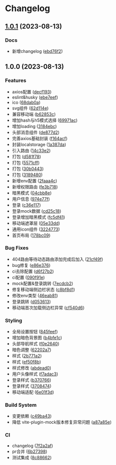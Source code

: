 # Changelog

## [1.0.1](https://github.com/KYX1234/Element-Admin/compare/v1.0.0...v1.0.1) (2023-08-13)


### Docs

* 新增changelog ([ebd76f2](https://github.com/KYX1234/Element-Admin/commit/ebd76f2e564329752aaa1e9de359235f5a56937b))

## 1.0.0 (2023-08-13)


### Features

* axios配置 ([decf193](https://github.com/KYX1234/Element-Admin/commit/decf193de4451661731f7e2b944bc975e08112fc))
* eslint&husky ([ebe7eef](https://github.com/KYX1234/Element-Admin/commit/ebe7eefa9e0b70613ad0c82409036efd96939b06))
* ico ([68dab0a](https://github.com/KYX1234/Element-Admin/commit/68dab0af31c69f81fa5864cbcf986c62bfa4b80d))
* svg组件 ([62d114e](https://github.com/KYX1234/Element-Admin/commit/62d114ea1d93bc635846ca6100087c4f3895d3b9))
* 兼容移动端 ([b62853c](https://github.com/KYX1234/Element-Admin/commit/b62853c000e600aaa137f1784ea9467429a04f3d))
* 增加hash与h5模式选择 ([69971ac](https://github.com/KYX1234/Element-Admin/commit/69971acb3885fc39749f5a1538b83ab43ea2d5fc))
* 增加loading ([3184ebc](https://github.com/KYX1234/Element-Admin/commit/3184ebc7fdc33c21077dc610807cb741d5edd736))
* 头部消息组件 ([de877d2](https://github.com/KYX1234/Element-Admin/commit/de877d288ff295803d6487501a848e6895912d9b))
* 完善axios基础封装 ([f164acf](https://github.com/KYX1234/Element-Admin/commit/f164acfd5c7758b9131106908bfc8f054bf4ed6c))
* 封装localstorage ([1a387da](https://github.com/KYX1234/Element-Admin/commit/1a387da3b90536e6e8a156d5205652c0608c6c4b))
* 引入路由 ([14c33e2](https://github.com/KYX1234/Element-Admin/commit/14c33e2df592a530885926195ef79d6afca7d4ce))
* 打包 ([d581f78](https://github.com/KYX1234/Element-Admin/commit/d581f78e6a5a12e772ff7836810f467c9f2cec43))
* 打包 ([5571cff](https://github.com/KYX1234/Element-Admin/commit/5571cffdbef977f2a4a7c0c8fd4579d23fc8a1f8))
* 打包 ([30b0443](https://github.com/KYX1234/Element-Admin/commit/30b044370ffcad2ced1f585bf19023f362674d7b))
* 打包 ([3189480](https://github.com/KYX1234/Element-Admin/commit/31894806c5711f0f05e26cae8a1d5f552bf055f7))
* 新增env配置 ([2faaa4c](https://github.com/KYX1234/Element-Admin/commit/2faaa4c0843ba39170259b65559892b6a907624f))
* 新增权限路由 ([fe3b718](https://github.com/KYX1234/Element-Admin/commit/fe3b71898a583bf55b905d05278d97bd71692c8b))
* 暗黑模式 ([04cbb8e](https://github.com/KYX1234/Element-Admin/commit/04cbb8e7056068b9b1ff73649b7e0614c974f707))
* 用户信息 ([974e77f](https://github.com/KYX1234/Element-Admin/commit/974e77f765bb81ed08293547ddc68ea83f476bf0))
* 登录 ([c36e117](https://github.com/KYX1234/Element-Admin/commit/c36e11792bfbd717e83ca95ac40347a1e6536a71))
* 登录mock数据 ([cd25c18](https://github.com/KYX1234/Element-Admin/commit/cd25c18b3f311309f943a2ea6458e269e17ac3f7))
* 登录增加暗黑模式 ([fc5df41](https://github.com/KYX1234/Element-Admin/commit/fc5df416b45529b2a6de6b16ee92790f87cf046d))
* 移动端遮罩层 ([05e33dd](https://github.com/KYX1234/Element-Admin/commit/05e33ddaa3973c2a3c39c9072621d7b6d5eee94c))
* 通用icon组件 ([3224773](https://github.com/KYX1234/Element-Admin/commit/32247738d2b41f4d83c54f19086d2ad86b99c7c8))
* 首页布局 ([178bc09](https://github.com/KYX1234/Element-Admin/commit/178bc09f7c89a97d651ac44a78ababe6ca0b64ce))


### Bug Fixes

* 404路由等待动态路由添加完成后加入 ([21cf49f](https://github.com/KYX1234/Element-Admin/commit/21cf49fc4ec3c636d056145c704250cbba0322bb))
* bug修复 ([e86e376](https://github.com/KYX1234/Element-Admin/commit/e86e376ece0634103f8aecec0e353f984df7c32a))
* ci去除配置 ([d6f27b2](https://github.com/KYX1234/Element-Admin/commit/d6f27b24a7de3f5b757af9c55b273b297832c4eb))
* ci配置 ([090f91e](https://github.com/KYX1234/Element-Admin/commit/090f91e89e65b7622c522c9b532a10d8236eb0e7))
* mock配置&登录跳转 ([7ecdcb2](https://github.com/KYX1234/Element-Admin/commit/7ecdcb235413f119834d15dfdc29415859633005))
* 修复移动端侧边栏状态 ([c8bf8d1](https://github.com/KYX1234/Element-Admin/commit/c8bf8d10386bb2806f00f2414072ae4720488afe))
* 修改env类型 ([46eab81](https://github.com/KYX1234/Element-Admin/commit/46eab81ce8ca9dcb3730fe5502c2f87c9d3740b2))
* 登录跳转 ([d053613](https://github.com/KYX1234/Element-Admin/commit/d0536134d7f65ad5e12d39d0aeda2779a6da03af))
* 移动端首次加载侧边栏异常 ([cf540d6](https://github.com/KYX1234/Element-Admin/commit/cf540d6df67348e9eb0a77206600ef4cb768fd3c))


### Styling

* 全局设置按钮 ([845feef](https://github.com/KYX1234/Element-Admin/commit/845feef6d53f37196009d5019979bae5b1d12a34))
* 增加暗色背景图 ([b4bfe1c](https://github.com/KYX1234/Element-Admin/commit/b4bfe1cd7d1a570ae472cad8cef8e13425d181ce))
* 头部导航样式 ([f0e2640](https://github.com/KYX1234/Element-Admin/commit/f0e264017e4c9234a64c2279a22dbbddb8d3753a))
* 暗色调整 ([62202a7](https://github.com/KYX1234/Element-Admin/commit/62202a7d208bd37f3ba5f0bc61dc583948a33397))
* 样式 ([2b771a2](https://github.com/KYX1234/Element-Admin/commit/2b771a27001ab775a86979aefaf13ea75c687a18))
* 样式 ([ef50f8b](https://github.com/KYX1234/Element-Admin/commit/ef50f8b1e53035b6d201471aff28a5da588aa0ce))
* 样式修改 ([abdead0](https://github.com/KYX1234/Element-Admin/commit/abdead040777d2a68a4f107fbc20f3bc0c2854e6))
* 用户头像样式 ([f7adac3](https://github.com/KYX1234/Element-Admin/commit/f7adac30ed4aa39ed08c2fd8921549706c800e50))
* 登录样式 ([b370766](https://github.com/KYX1234/Element-Admin/commit/b370766b871b347cd74526655dd592bf518259d8))
* 登录样式 ([3708474](https://github.com/KYX1234/Element-Admin/commit/37084741262be12a4044fb3d80a442785e80bea5))
* 移动端适配 ([6e01f3d](https://github.com/KYX1234/Element-Admin/commit/6e01f3d8a591d38b0aaf7eb7ef151201b82857a3))


### Build System

* 变更依赖 ([c49ba43](https://github.com/KYX1234/Element-Admin/commit/c49ba43c1590857dcbca3e10fe715bc6ac3d9649))
* 降低 vite-plugin-mock版本修复异常问题 ([a87a85e](https://github.com/KYX1234/Element-Admin/commit/a87a85e404c4555f28999ff4263e0eec9f83500e))


### CI

* changelog ([7f2a2af](https://github.com/KYX1234/Element-Admin/commit/7f2a2af9bd828ecf6ab714541ec70544880c72a5))
* pr合并 ([6b27398](https://github.com/KYX1234/Element-Admin/commit/6b2739860521387acf44748e299661fe8eb4bfe7))
* 测试集成 ([8c88662](https://github.com/KYX1234/Element-Admin/commit/8c886627a4fb3411a2cd762cb5052974b80e6f1a))
